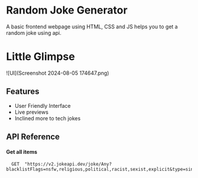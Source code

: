 
# Random Joke Generator

A basic frontend webpage using HTML, CSS and JS helps you to get a random joke using api.

# Little Glimpse

![UI](Screenshot 2024-08-05 174647.png)


## Features

- User Friendly Interface
- Live previews
- Inclined more to tech jokes


## API Reference

#### Get all items

```http
  GET  "https://v2.jokeapi.dev/joke/Any?blacklistFlags=nsfw,religious,political,racist,sexist,explicit&type=single";

